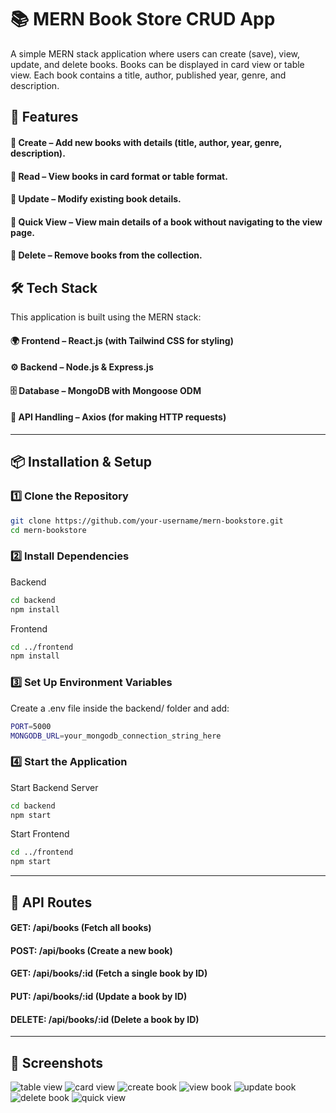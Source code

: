 # 📚 MERN Book Store CRUD App
A simple MERN stack application where users can create (save), view, update, and delete books. Books can be displayed in card view or table view. Each book contains a title, author, published year, genre, and description.

## 🚀 Features
#### 📌 Create – Add new books with details (title, author, year, genre, description).
#### 📌 Read – View books in card format or table format.
#### 📌 Update – Modify existing book details.
#### 📌 Quick View – View main details of a book without navigating to the view page.
#### 📌 Delete – Remove books from the collection.

## 🛠️ Tech Stack
This application is built using the MERN stack:

#### 🌍 Frontend – React.js (with Tailwind CSS for styling)
#### ⚙️ Backend – Node.js & Express.js
#### 🗄️ Database – MongoDB with Mongoose ODM
#### 🔌 API Handling – Axios (for making HTTP requests)


---


## 📦 Installation & Setup

### **1️⃣ Clone the Repository**
```bash
git clone https://github.com/your-username/mern-bookstore.git
cd mern-bookstore
```

### **2️⃣ Install Dependencies**
Backend
```bash
cd backend
npm install
``` 
Frontend
```bash
cd ../frontend
npm install
```

### **3️⃣ Set Up Environment Variables**
Create a .env file inside the backend/ folder and add:
```bash
PORT=5000
MONGODB_URL=your_mongodb_connection_string_here
```

### **4️⃣ Start the Application**
Start Backend Server
```bash
cd backend
npm start
```
Start Frontend
```bash
cd ../frontend
npm start
```


--- 


## 📖 API Routes

#### GET:	/api/books	(Fetch all books)
#### POST:	/api/books	(Create a new book)
#### GET:	/api/books/:id	(Fetch a single book by ID)
#### PUT:	/api/books/:id	(Update a book by ID)
#### DELETE:	/api/books/:id	(Delete a book by ID)


---


## 📸 Screenshots

![table view](https://github.com/user-attachments/assets/3c70d9ab-3f24-4ab5-bdca-d9a65afe3437)
![card view](https://github.com/user-attachments/assets/8c207343-6263-4f6b-9750-5fb4b869c7fa)
![create book](https://github.com/user-attachments/assets/bdc20a9d-b2f5-4d8b-816d-4ccebbc3c2c7)
![view book](https://github.com/user-attachments/assets/876a56f3-7210-40a0-b4fd-cf21eb85e8b9)
![update book](https://github.com/user-attachments/assets/9fbce62f-ede6-441d-870e-125df893b5e0)
![delete book](https://github.com/user-attachments/assets/a0163543-4183-4220-b48b-4cdd5b6f8d31)
![quick view](https://github.com/user-attachments/assets/dcf6b0b9-0f84-42a8-9828-060ce1775b6e)
